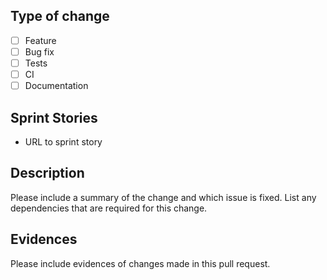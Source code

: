 ## Type of change

- [ ] Feature
- [ ] Bug fix
- [ ] Tests
- [ ] CI
- [ ] Documentation

## Sprint Stories

- URL to sprint story

## Description

Please include a summary of the change and which issue is fixed. List any dependencies that are required for this change.

## Evidences

Please include evidences of changes made in this pull request.
